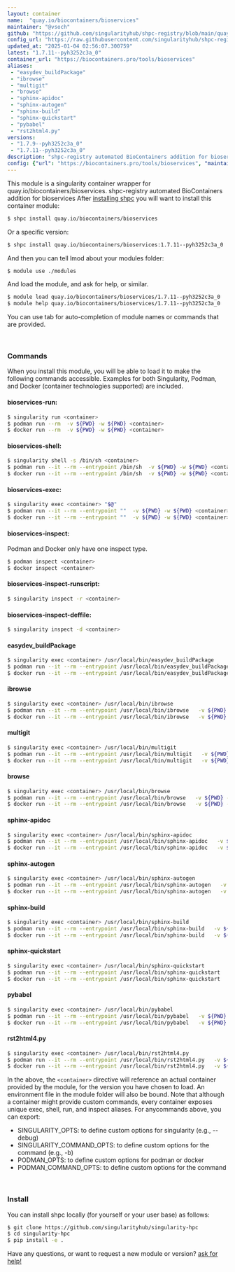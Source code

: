 ```yaml
---
layout: container
name:  "quay.io/biocontainers/bioservices"
maintainer: "@vsoch"
github: "https://github.com/singularityhub/shpc-registry/blob/main/quay.io/biocontainers/bioservices/container.yaml"
config_url: "https://raw.githubusercontent.com/singularityhub/shpc-registry/main/quay.io/biocontainers/bioservices/container.yaml"
updated_at: "2025-01-04 02:56:07.300759"
latest: "1.7.11--pyh3252c3a_0"
container_url: "https://biocontainers.pro/tools/bioservices"
aliases:
 - "easydev_buildPackage"
 - "ibrowse"
 - "multigit"
 - "browse"
 - "sphinx-apidoc"
 - "sphinx-autogen"
 - "sphinx-build"
 - "sphinx-quickstart"
 - "pybabel"
 - "rst2html4.py"
versions:
 - "1.7.9--pyh3252c3a_0"
 - "1.7.11--pyh3252c3a_0"
description: "shpc-registry automated BioContainers addition for bioservices"
config: {"url": "https://biocontainers.pro/tools/bioservices", "maintainer": "@vsoch", "description": "shpc-registry automated BioContainers addition for bioservices", "latest": {"1.7.11--pyh3252c3a_0": "sha256:cddb4493b53f6d39d854c353adb554f3ba563d2434e63d0728fe921445099ebc"}, "tags": {"1.7.9--pyh3252c3a_0": "sha256:cb4882e07676079e5ed211615d8e3d1ee58e8a52160129de58f67fc70c7d7c58", "1.7.11--pyh3252c3a_0": "sha256:cddb4493b53f6d39d854c353adb554f3ba563d2434e63d0728fe921445099ebc"}, "docker": "quay.io/biocontainers/bioservices", "aliases": {"easydev_buildPackage": "/usr/local/bin/easydev_buildPackage", "ibrowse": "/usr/local/bin/ibrowse", "multigit": "/usr/local/bin/multigit", "browse": "/usr/local/bin/browse", "sphinx-apidoc": "/usr/local/bin/sphinx-apidoc", "sphinx-autogen": "/usr/local/bin/sphinx-autogen", "sphinx-build": "/usr/local/bin/sphinx-build", "sphinx-quickstart": "/usr/local/bin/sphinx-quickstart", "pybabel": "/usr/local/bin/pybabel", "rst2html4.py": "/usr/local/bin/rst2html4.py"}}
---
```


This module is a singularity container wrapper for quay.io/biocontainers/bioservices.
shpc-registry automated BioContainers addition for bioservices
After [installing shpc](#install) you will want to install this container module:


```bash
$ shpc install quay.io/biocontainers/bioservices
```

Or a specific version:

```bash
$ shpc install quay.io/biocontainers/bioservices:1.7.11--pyh3252c3a_0
```

And then you can tell lmod about your modules folder:

```bash
$ module use ./modules
```

And load the module, and ask for help, or similar.

```bash
$ module load quay.io/biocontainers/bioservices/1.7.11--pyh3252c3a_0
$ module help quay.io/biocontainers/bioservices/1.7.11--pyh3252c3a_0
```

You can use tab for auto-completion of module names or commands that are provided.

<br>

### Commands

When you install this module, you will be able to load it to make the following commands accessible.
Examples for both Singularity, Podman, and Docker (container technologies supported) are included.

#### bioservices-run:

```bash
$ singularity run <container>
$ podman run --rm  -v ${PWD} -w ${PWD} <container>
$ docker run --rm  -v ${PWD} -w ${PWD} <container>
```

#### bioservices-shell:

```bash
$ singularity shell -s /bin/sh <container>
$ podman run --it --rm --entrypoint /bin/sh  -v ${PWD} -w ${PWD} <container>
$ docker run --it --rm --entrypoint /bin/sh  -v ${PWD} -w ${PWD} <container>
```

#### bioservices-exec:

```bash
$ singularity exec <container> "$@"
$ podman run --it --rm --entrypoint ""  -v ${PWD} -w ${PWD} <container> "$@"
$ docker run --it --rm --entrypoint ""  -v ${PWD} -w ${PWD} <container> "$@"
```

#### bioservices-inspect:

Podman and Docker only have one inspect type.

```bash
$ podman inspect <container>
$ docker inspect <container>
```

#### bioservices-inspect-runscript:

```bash
$ singularity inspect -r <container>
```

#### bioservices-inspect-deffile:

```bash
$ singularity inspect -d <container>
```


#### easydev_buildPackage

```bash
$ singularity exec <container> /usr/local/bin/easydev_buildPackage
$ podman run --it --rm --entrypoint /usr/local/bin/easydev_buildPackage   -v ${PWD} -w ${PWD} <container> -c " $@"
$ docker run --it --rm --entrypoint /usr/local/bin/easydev_buildPackage   -v ${PWD} -w ${PWD} <container> -c " $@"
```


#### ibrowse

```bash
$ singularity exec <container> /usr/local/bin/ibrowse
$ podman run --it --rm --entrypoint /usr/local/bin/ibrowse   -v ${PWD} -w ${PWD} <container> -c " $@"
$ docker run --it --rm --entrypoint /usr/local/bin/ibrowse   -v ${PWD} -w ${PWD} <container> -c " $@"
```


#### multigit

```bash
$ singularity exec <container> /usr/local/bin/multigit
$ podman run --it --rm --entrypoint /usr/local/bin/multigit   -v ${PWD} -w ${PWD} <container> -c " $@"
$ docker run --it --rm --entrypoint /usr/local/bin/multigit   -v ${PWD} -w ${PWD} <container> -c " $@"
```


#### browse

```bash
$ singularity exec <container> /usr/local/bin/browse
$ podman run --it --rm --entrypoint /usr/local/bin/browse   -v ${PWD} -w ${PWD} <container> -c " $@"
$ docker run --it --rm --entrypoint /usr/local/bin/browse   -v ${PWD} -w ${PWD} <container> -c " $@"
```


#### sphinx-apidoc

```bash
$ singularity exec <container> /usr/local/bin/sphinx-apidoc
$ podman run --it --rm --entrypoint /usr/local/bin/sphinx-apidoc   -v ${PWD} -w ${PWD} <container> -c " $@"
$ docker run --it --rm --entrypoint /usr/local/bin/sphinx-apidoc   -v ${PWD} -w ${PWD} <container> -c " $@"
```


#### sphinx-autogen

```bash
$ singularity exec <container> /usr/local/bin/sphinx-autogen
$ podman run --it --rm --entrypoint /usr/local/bin/sphinx-autogen   -v ${PWD} -w ${PWD} <container> -c " $@"
$ docker run --it --rm --entrypoint /usr/local/bin/sphinx-autogen   -v ${PWD} -w ${PWD} <container> -c " $@"
```


#### sphinx-build

```bash
$ singularity exec <container> /usr/local/bin/sphinx-build
$ podman run --it --rm --entrypoint /usr/local/bin/sphinx-build   -v ${PWD} -w ${PWD} <container> -c " $@"
$ docker run --it --rm --entrypoint /usr/local/bin/sphinx-build   -v ${PWD} -w ${PWD} <container> -c " $@"
```


#### sphinx-quickstart

```bash
$ singularity exec <container> /usr/local/bin/sphinx-quickstart
$ podman run --it --rm --entrypoint /usr/local/bin/sphinx-quickstart   -v ${PWD} -w ${PWD} <container> -c " $@"
$ docker run --it --rm --entrypoint /usr/local/bin/sphinx-quickstart   -v ${PWD} -w ${PWD} <container> -c " $@"
```


#### pybabel

```bash
$ singularity exec <container> /usr/local/bin/pybabel
$ podman run --it --rm --entrypoint /usr/local/bin/pybabel   -v ${PWD} -w ${PWD} <container> -c " $@"
$ docker run --it --rm --entrypoint /usr/local/bin/pybabel   -v ${PWD} -w ${PWD} <container> -c " $@"
```


#### rst2html4.py

```bash
$ singularity exec <container> /usr/local/bin/rst2html4.py
$ podman run --it --rm --entrypoint /usr/local/bin/rst2html4.py   -v ${PWD} -w ${PWD} <container> -c " $@"
$ docker run --it --rm --entrypoint /usr/local/bin/rst2html4.py   -v ${PWD} -w ${PWD} <container> -c " $@"
```



In the above, the `<container>` directive will reference an actual container provided
by the module, for the version you have chosen to load. An environment file in the
module folder will also be bound. Note that although a container
might provide custom commands, every container exposes unique exec, shell, run, and
inspect aliases. For anycommands above, you can export:

 - SINGULARITY_OPTS: to define custom options for singularity (e.g., --debug)
 - SINGULARITY_COMMAND_OPTS: to define custom options for the command (e.g., -b)
 - PODMAN_OPTS: to define custom options for podman or docker
 - PODMAN_COMMAND_OPTS: to define custom options for the command

<br>

### Install

You can install shpc locally (for yourself or your user base) as follows:

```bash
$ git clone https://github.com/singularityhub/singularity-hpc
$ cd singularity-hpc
$ pip install -e .
```

Have any questions, or want to request a new module or version? [ask for help!](https://github.com/singularityhub/singularity-hpc/issues)